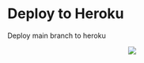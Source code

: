# Deploy to Heroku
Deploy main branch to heroku

<p align="center">
<a href="https://heroku.com/deploy?template=https://github.com/forkmeplease/ToolJet/tree/main"><img src="https://www.herokucdn.com/deploy/button.svg" /></a>
</P>